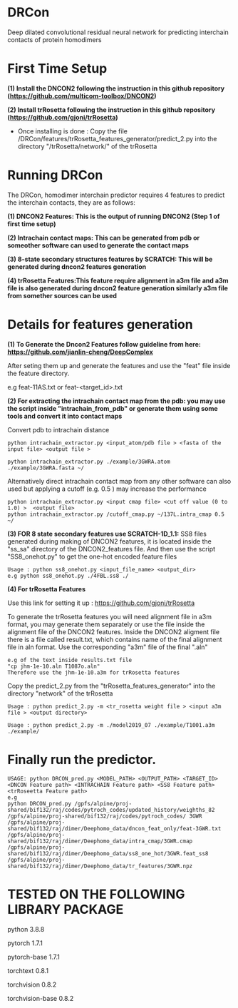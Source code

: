 # DRCon
Deep dilated convolutional residual neural network for predicting interchain contacts of protein homodimers


# First Time Setup
**(1) Install the DNCON2 following the instruction in this github repository (https://github.com/multicom-toolbox/DNCON2)**



**(2) Install trRosetta  following the instruction in this github repository (https://github.com/gjoni/trRosetta)**
      
- Once installing is done :  Copy the file /DRCon/features/trRosetta_features_generator/predict_2.py into the directory "/trRosetta/network/" of the trRosetta 
 
 
 # Running DRCon

The DRCon, homodimer interchain predictor requires 4 features to predict the interchain contacts, they are as follows:

**(1) DNCON2 Features: This is the output of running DNCON2 (Step 1 of first time setup)**


**(2) Intrachain contact maps: This can be generated from pdb or someother software can used to generate the contact maps**


**(3) 8-state secondary structures features by SCRATCH: This will be generated during dncon2 features generation**


**(4) trRosetta Features:This feature require alignment in a3m file and a3m file is also generated during dncon2 feature generation similarly a3m file from somether sources can be used**



# Details for features generation

**(1) To Generate the Dncon2 Features follow guideline from here:  https://github.com/jianlin-cheng/DeepComplex**

After seting them up and generate the features and use the "feat" file inside the feature directory.


e.g feat-11AS.txt or feat-<target_id>.txt



**(2) For extracting the intrachain contact map from the pdb: you may use the script inside "intrachain_from_pdb" or generate them using some tools and convert it into contact maps**

Convert pdb to intrachain distance

```
python intrachain_extractor.py <input_atom/pdb file > <fasta of the input file> <output file >

python intrachain_extractor.py ./example/3GWRA.atom ./example/3GWRA.fasta ~/

```
Alternatively direct intrachain contact map from any other software can also used but applying a cutoff (e.g. 0.5 ) may increase the performance 

```
python intrachain_extractor.py <input cmap file> <cut off value (0 to 1.0) >  <output file>
python intrachain_extractor.py /cutoff_cmap.py ~/137L.intra_cmap 0.5 ~/

```


**(3) FOR 8 state secondary features  use SCRATCH-1D_1.1:**
SS8 files generated during making of DNCON2 features, it is located inside the "ss_sa" directory of the DNCON2_features file. And then use the script "SS8_onehot.py" to get the one-hot encoded feature files
```
Usage : python ss8_onehot.py <input_file_name> <output_dir>
e.g python ss8_onehot.py ./4FBL.ss8 ./
```

**(4) For trRosetta Features**

Use this link for setting it up : https://github.com/gjoni/trRosetta

To generate the trRosetta features you will need alignment file in a3m format, you may generate them separately or use the file inside the alignment file of the DNCON2 features.
Inside the DNCON2 aligment file there is a file called result.txt, which contains name of the final alignment file in aln format. Use the corresponding "a3m" file  of the final ".aln"

```
e.g of the text inside results.txt file
"cp jhm-1e-10.aln T1087o.aln"
Therefore use the jhm-1e-10.a3m for trRosetta features
```


Copy the predict_2.py from the "trRosetta_features_generator" into the directory "network" of the trRosetta
```
Usage : python predict_2.py -m <tr_rosetta weight file > <input a3m file > <output directory>

Usage : python predict_2.py -m ./model2019_07 ./example/T1001.a3m ./example/
```

# Finally run the predictor.
```
USAGE: python DRCON_pred.py <MODEL_PATH> <OUTPUT_PATH> <TARGET_ID> <DNCON Feature path> <INTRACHAIN Feature path> <SS8 Feature path> <trRoseetta Feature path>
e.g
python DRCON_pred.py /gpfs/alpine/proj-shared/bif132/raj/codes/pytroch_codes/updated_history/weighths_82 /gpfs/alpine/proj-shared/bif132/raj/codes/pytroch_codes/ 3GWR /gpfs/alpine/proj-shared/bif132/raj/dimer/Deephomo_data/dncon_feat_only/feat-3GWR.txt /gpfs/alpine/proj-shared/bif132/raj/dimer/Deephomo_data/intra_cmap/3GWR.cmap /gpfs/alpine/proj-shared/bif132/raj/dimer/Deephomo_data/ss8_one_hot/3GWR.feat_ss8 /gpfs/alpine/proj-shared/bif132/raj/dimer/Deephomo_data/tr_features/3GWR.npz
```




# TESTED ON THE FOLLOWING LIBRARY PACKAGE
python                    3.8.8               

pytorch                   1.7.1            

pytorch-base              1.7.1          

torchtext                 0.8.1            

torchvision               0.8.2        

torchvision-base          0.8.2          





